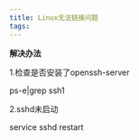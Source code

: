 ```yaml
---
title: Linux无法链接问题
tags:
---
```


**解决办法**

1.检查是否安装了openssh-server

ps-e|grep ssh1



2.sshd未启动

service sshd restart